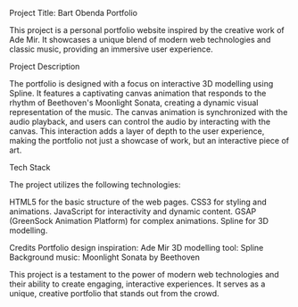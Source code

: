 Project Title: Bart Obenda Portfolio 

This project is a personal portfolio website inspired by the creative work of Ade Mir. 
It showcases a unique blend of modern web technologies and classic music, providing an immersive user experience.

Project Description

The portfolio is designed with a focus on interactive 3D modelling using Spline. 
It features a captivating canvas animation that responds to the rhythm of Beethoven's Moonlight Sonata, 
creating a dynamic visual representation of the music. The canvas animation is synchronized with the audio playback, 
and users can control the audio by interacting with the canvas. This interaction adds a layer of depth to the user experience, 
making the portfolio not just a showcase of work, but an interactive piece of art.

Tech Stack

The project utilizes the following technologies:

HTML5 for the basic structure of the web pages. 
CSS3 for styling and animations. 
JavaScript for interactivity and dynamic content. 
GSAP (GreenSock Animation Platform) for complex animations. 
Spline for 3D modelling.

Credits Portfolio design inspiration: Ade Mir 
3D modelling tool: Spline 
Background music: Moonlight Sonata by Beethoven 

This project is a testament to the power of modern web technologies and their ability to create engaging, interactive experiences. 
It serves as a unique, creative portfolio that stands out from the crowd.
